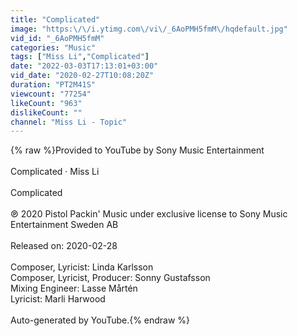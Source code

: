 ```yaml
---
title: "Complicated"
image: "https:\/\/i.ytimg.com\/vi\/_6AoPMH5fmM\/hqdefault.jpg"
vid_id: "_6AoPMH5fmM"
categories: "Music"
tags: ["Miss Li","Complicated"]
date: "2022-03-03T17:13:01+03:00"
vid_date: "2020-02-27T10:08:20Z"
duration: "PT2M41S"
viewcount: "77254"
likeCount: "963"
dislikeCount: ""
channel: "Miss Li - Topic"
---
```

{% raw %}Provided to YouTube by Sony Music Entertainment<br /><br />Complicated · Miss Li<br /><br />Complicated<br /><br />℗ 2020 Pistol Packin' Music under exclusive license to Sony Music Entertainment Sweden AB<br /><br />Released on: 2020-02-28<br /><br />Composer, Lyricist: Linda Karlsson<br />Composer, Lyricist, Producer: Sonny Gustafsson<br />Mixing  Engineer: Lasse Mårtén<br />Lyricist: Marli Harwood<br /><br />Auto-generated by YouTube.{% endraw %}

